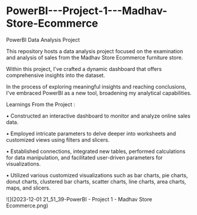 # PowerBI---Project-1---Madhav-Store-Ecommerce
PowerBI Data Analysis Project


This repository hosts a data analysis project focused on the examination and analysis of sales from the Madhav Store Ecommerce furniture store.

Within this project, I've crafted a dynamic dashboard that offers comprehensive insights into the dataset.

In the process of exploring meaningful insights and reaching conclusions, I've embraced PowerBI as a new tool, broadening my analytical capabilities.

Learnings From the Project :

  • Constructed an interactive dashboard to monitor and analyze online sales data.

  • Employed intricate parameters to delve deeper into worksheets and customized views using filters and slicers.

  • Established connections, integrated new tables, performed calculations for data manipulation, and facilitated user-driven parameters for visualizations.

  • Utilized various customized visualizations such as bar charts, pie charts, donut charts, clustered bar charts, scatter charts, line charts, area charts, maps, and slicers.


  ![](2023-12-01 21_51_39-PowerBI - Project 1 - Madhav Store Ecommerce.png)

